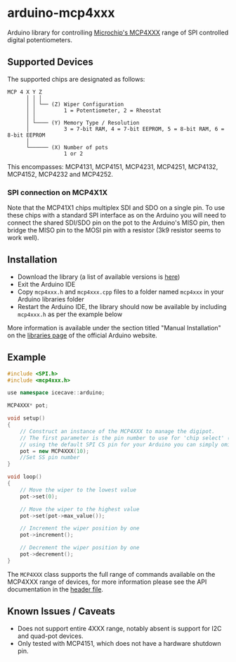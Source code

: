 # arduino-mcp4xxx

Arduino library for controlling [Microchip's MCP4XXX](http://ww1.microchip.com/downloads/en/DeviceDoc/22060b.pdf) range of SPI controlled digital potentiometers.

## Supported Devices

The supported chips are designated as follows:

```
MCP 4 X Y Z
      │ │ │
      │ │ └── (Z) Wiper Configuration
      │ │         1 = Potentiometer, 2 = Rheostat
      │ │
      │ └──── (Y) Memory Type / Resolution
      │           3 = 7-bit RAM, 4 = 7-bit EEPROM, 5 = 8-bit RAM, 6 = 8-bit EEPROM
      │
      └────── (X) Number of pots
                  1 or 2
```

This encompasses: MCP4131, MCP4151, MCP4231, MCP4251, MCP4132, MCP4152, MCP4232 and MCP4252.

### SPI connection on MCP4X1X

Note that the MCP41X1 chips multiplex SDI and SDO on a single pin. To use these chips with a standard SPI interface as on the Arduino you will need to
connect the shared SDI/SDO pin on the pot to the Arduino's MISO pin, then bridge the MISO pin to the MOSI pin with a resistor (3k9 resistor seems to work well).

## Installation

 * Download the library (a list of available versions is [here](https://github.com/jmalloc/arduino-mcp4xxx/releases))
 * Exit the Arduino IDE
 * Copy `mcp4xxx.h` and `mcp4xxx.cpp` files to a folder named `mcp4xxx` in your Arduino libraries folder
 * Restart the Arduino IDE, the library should now be available by including `mcp4xxx.h` as per the example below

More information is available under the section titled "Manual Installation" on the [libraries page](http://arduino.cc/en/Guide/Libraries) of the official Arduino website.
 
## Example

```c++
#include <SPI.h>
#include <mcp4xxx.h>

use namespace icecave::arduino;

MCP4XXX* pot;

void setup()
{
    // Construct an instance of the MCP4XXX to manage the digipot.
    // The first parameter is the pin number to use for 'chip select' (CS), if you are
    // using the default SPI CS pin for your Arduino you can simply omit this parameter.
    pot = new MCP4XXX(10);  
    //Set SS pin number
}

void loop()
{
    // Move the wiper to the lowest value
    pot->set(0);

    // Move the wiper to the highest value
    pot->set(pot->max_value());

    // Increment the wiper position by one
    pot->increment();

    // Decrement the wiper position by one
    pot->decrement();
}
```

The `MCP4XXX` class supports the full range of commands available on the MCP4XXX range of devices,
for more information please see the API documentation in the [header file](mcp4xxx.h).

## Known Issues / Caveats

* Does not support entire 4XXX range, notably absent is support for I2C and quad-pot devices.
* Only tested with MCP4151, which does not have a hardware shutdown pin.
